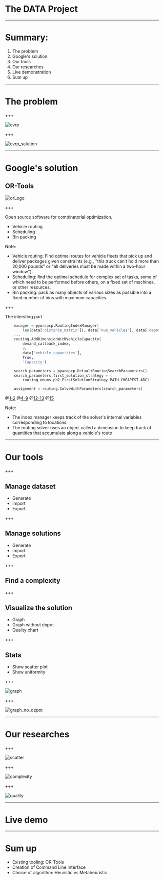 # The DATA Project

---

# Summary:

1. The problem
2. Google's solution
3. Our tools
4. Our researches
5. Live demonstration
6. Sum up

---

# The problem

+++

![cvrp](https://developers.google.com/optimization/images/routing/cvrp.svg)

+++

![cvrp_solution](https://developers.google.com/optimization/images/routing/cvrp_solution.svg)

---

# Google's solution

## OR-Tools

![orLogo](https://developers.google.com/optimization/images/orLogo.png)

+++

Open source software for combinatorial optimization.

- Vehicle routing
- Scheduling
- Bin packing

Note:

- Vehicle routing: Find optimal routes for vehicle fleets that pick up and deliver packages given constraints (e.g., "this truck can't hold more than 20,000 pounds" or "all deliveries must be made within a two-hour window").
- Scheduling: find the optimal schedule for complex set of tasks, some of which need to be performed before others, on a fixed set of machines, or other resources.
- Bin packing: pack as many objects of various sizes as possible into a fixed number of bins with maximum capacities.

+++

The intersting part

```python
    manager = pywrapcp.RoutingIndexManager(
        len(data['distance_matrix']), data['num_vehicles'], data['depot'])
    ...
    routing.AddDimensionWithVehicleCapacity(
        demand_callback_index,
        0,
        data['vehicle_capacities'],
        True,
        'Capacity')

    search_parameters = pywrapcp.DefaultRoutingSearchParameters()
    search_parameters.first_solution_strategy = (
        routing_enums_pb2.FirstSolutionStrategy.PATH_CHEAPEST_ARC)

    assignment = routing.SolveWithParameters(search_parameters)
```

@[1-2](manager)
@[4-9](dimension)
@[12-13](strategy)
@[15](solver)

Note:

- The index manager keeps track of the solver's internal variables corresponding to locations
- The routing solver uses an object called a dimension to keep track of quantities that accumulate along a vehicle's route

---

# Our tools

+++

## Manage dataset

- Generate
- Import
- Export

+++

## Manage solutions

- Generate
- Import
- Export

+++

## Find a complexity

+++

## Visualize the solution

- Graph
- Graph without depot
- Quality chart

+++

## Stats

- Show scatter plot
- Show uniformity

+++

![graph](https://raw.githubusercontent.com/Exia-Aix-2016/Data-Project/master/screenshots/graphs/guided_local_search.png)

+++

![graph_no_depot](https://raw.githubusercontent.com/Exia-Aix-2016/Data-Project/master/screenshots/graphs_no_depot/guided_local_search.png)

---

# Our researches

+++

![scatter](https://raw.githubusercontent.com/Exia-Aix-2016/Data-Project/master/screenshots/scatter_plot/distance/guided_local_search.png)

+++

![complexity](https://raw.githubusercontent.com/Exia-Aix-2016/Data-Project/master/screenshots/complexity.png)

+++

![quality](https://raw.githubusercontent.com/Exia-Aix-2016/Data-Project/master/screenshots/chart_quality.png)

---

# Live demo

---

# Sum up

- Existing tooling: OR-Tools
- Creation of Command Line Interface
- Choice of algorithm: Heuristic vs Metaheuristic
